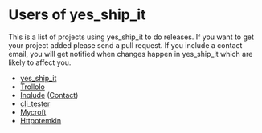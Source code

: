 # Users of yes_ship_it

This is a list of projects using yes_ship_it to do releases. If you want to get
your project added please send a pull request. If you include a contact email,
you will get notified when changes happen in yes_ship_it which are likely to
affect you.

* [yes_ship_it](https://github.com/cornelius/yes_ship_it)
* [Trollolo](https://github.com/openSUSE/trollolo)
* [Inqlude](https://github.com/cornelius/inqlude) ([Contact](mailto:schumacher@kde.org))
* [cli_tester](https://github.com/cornelius/cli_tester)
* [Mycroft](https://github.com/cornelius/mycroft)
* [Httpotemkin](https://github.com/cornelius/httpotemkin)
